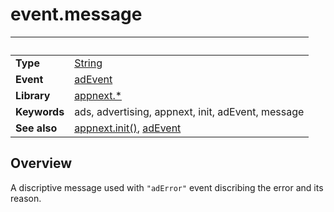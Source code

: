 # event.message

|                      | &nbsp; 
| -------------------- | ---------------------------------------------------------------
| __Type__             | [String](http://docs.coronalabs.com/api/type/String.html)
| __Event__            | [adEvent](adEvent.markdown)
| __Library__          | [appnext.*](Readme.markdown)
| __Keywords__         | ads, advertising, appnext, init, adEvent, message
| __See also__         | [appnext.init()](init.markdown), [adEvent](adEvent.markdown)


## Overview

A discriptive message used with `"adError"` event discribing the error and its reason.
